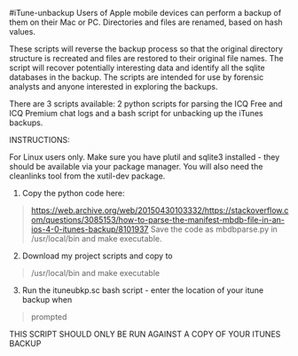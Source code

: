 #iTune-unbackup
Users of Apple mobile devices can perform a backup of them on their Mac or PC.  Directories and files are renamed, based on hash values.

These scripts will reverse the backup process so that the original directory structure is recreated and files are restored to their original file names. The script will recover potentially interesting data and identify all the sqlite databases in the backup.   The scripts are intended for use by forensic analysts and anyone interested in exploring the backups.

There are 3 scripts available: 2 python scripts for parsing the ICQ Free and ICQ Premium chat logs and a bash script for unbacking up the iTunes backups.

INSTRUCTIONS:

For Linux users only.  Make sure you have plutil and
sqlite3 installed - they should be available via your package manager.
You will also need the cleanlinks tool from the xutil-dev package.

1)  Copy the python code here:
> https://web.archive.org/web/20150430103332/https://stackoverflow.com/questions/3085153/how-to-parse-the-manifest-mbdb-file-in-an-ios-4-0-itunes-backup/8101937
> Save the code as mbdbparse.py in /usr/local/bin and
> make executable.
2)  Download my project scripts and copy to
> /usr/local/bin and make executable

3)  Run the ituneubkp.sc bash script - enter the location of your itune backup when
> prompted

THIS SCRIPT SHOULD ONLY BE RUN AGAINST A COPY OF YOUR ITUNES BACKUP
